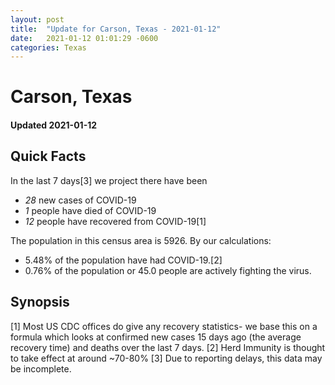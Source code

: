 ```yaml
---
layout: post
title:  "Update for Carson, Texas - 2021-01-12"
date:   2021-01-12 01:01:29 -0600
categories: Texas
---
```


# Carson, Texas
#### Updated 2021-01-12

## Quick Facts

In the last 7 days[3] we project there have been
- *28* new cases of COVID-19
- *1* people have died of COVID-19
- *12* people have recovered from COVID-19[1]

The population in this census area is 5926. By our calculations:
- 5.48% of the population have had COVID-19.[2]
- 0.76% of the population or 45.0 people are actively fighting the virus.

## Synopsis




[1] Most US CDC offices do give any recovery statistics- we base this on a formula which looks at confirmed new cases
15 days ago (the average recovery time) and deaths over the last 7 days.
[2] Herd Immunity is thought to take effect at around ~70-80%
[3] Due to reporting delays, this data may be incomplete. 
    
